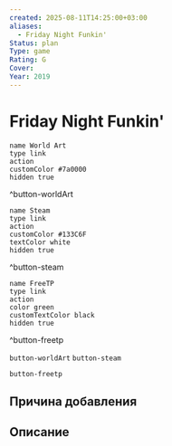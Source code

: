 ```yaml
---
created: 2025-08-11T14:25:00+03:00
aliases:
  - Friday Night Funkin'
Status: plan
Type: game
Rating: G
Cover:
Year: 2019
---
```


# Friday Night Funkin'




```button
name World Art
type link
action 
customColor #7a0000
hidden true
```
^button-worldArt

```button
name Steam
type link
action 
customColor #133C6F
textColor white
hidden true
```
^button-steam

```button
name FreeTP
type link
action 
color green
customTextColor black
hidden true
```
^button-freetp



`button-worldArt` `button-steam`

`button-freetp`

## Причина добавления




## Описание



